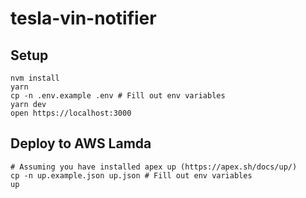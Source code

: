 # tesla-vin-notifier

## Setup

```shell
nvm install
yarn
cp -n .env.example .env # Fill out env variables
yarn dev
open https://localhost:3000
```

## Deploy to AWS Lamda
```shell
# Assuming you have installed apex up (https://apex.sh/docs/up/)
cp -n up.example.json up.json # Fill out env variables
up
```
